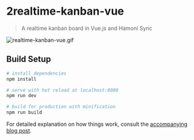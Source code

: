 # 2realtime-kanban-vue

> A realtime kanban board in Vue.js and Hamoni Sync

![realtime-kanban-vue.gif](https://cdn.filestackcontent.com/HT9934KSAuY1lbqC0Zng)

## Build Setup

```bash
# install dependencies
npm install

# serve with hot reload at localhost:8080
npm run dev

# build for production with minification
npm run build
```

For detailed explanation on how things work, consult the [accompanying blog post](#).
